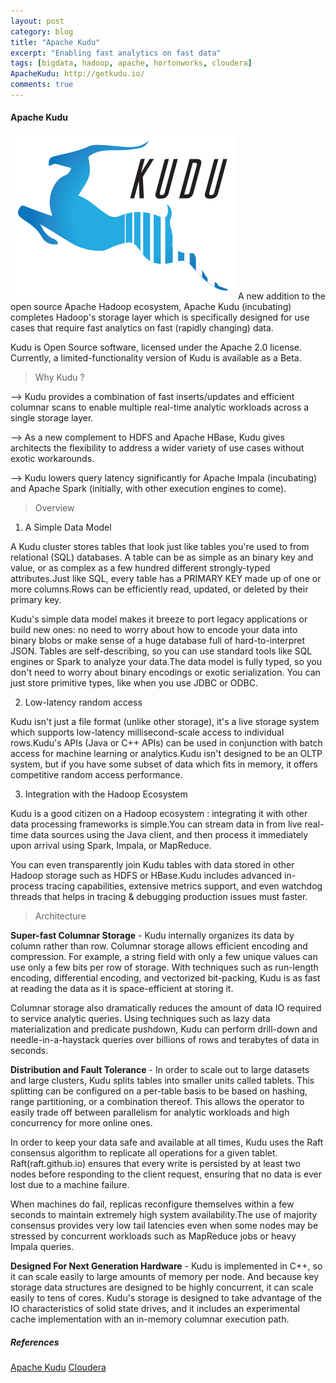 ```yaml
---
layout: post
category: blog
title: "Apache Kudu"
excerpt: "Enabling fast analytics on fast data"
tags: [bigdata, hadoop, apache, hortonworks, cloudera]
ApacheKudu: http://getkudu.io/
comments: true
---
```

#### Apache Kudu 
![KUDU](/downloads/kudu_logo.png)
A new addition to the open source Apache Hadoop ecosystem, Apache Kudu (incubating) completes Hadoop's storage layer which is specifically designed for use cases that require fast analytics on fast (rapidly changing) data.

Kudu is Open Source software, licensed under the Apache 2.0 license. Currently, a limited-functionality version of Kudu is available as a Beta.

> Why Kudu ?

--> Kudu provides a combination of fast inserts/updates and efficient columnar scans to enable multiple real-time analytic workloads across a single storage layer.

--> As a new complement to HDFS and Apache HBase, Kudu gives architects the flexibility to address a wider variety of use cases without exotic workarounds.

--> Kudu lowers query latency significantly for Apache Impala (incubating) and Apache Spark (initially, with other execution engines to come).

> Overview

1) A Simple Data Model 

A Kudu cluster stores tables that look just like tables you're used to from relational (SQL) databases. A table can be as simple as an binary key and value, or as complex as a few hundred different strongly-typed attributes.Just like SQL, every table has a PRIMARY KEY made up of one or more columns.Rows can be efficiently read, updated, or deleted by their primary key.
	
Kudu's simple data model makes it breeze to port legacy applications or build new ones: no need to worry about how to encode your data into binary blobs or make sense of a huge database full of hard-to-interpret JSON. Tables are self-describing, so you can use standard tools like SQL engines or Spark to analyze your data.The data model is fully typed, so you don't need to worry about binary encodings or exotic serialization. You can just store primitive types, like when you use JDBC or ODBC.

2) Low-latency random access

Kudu isn't just a file format (unlike other storage), it's a live storage system which supports low-latency millisecond-scale access to individual rows.Kudu's APIs (Java or C++ APIs) can be used in conjunction with batch access for machine learning or analytics.Kudu isn't designed to be an OLTP system, but if you have some subset of data which fits in memory, it offers competitive random access performance.

 3) Integration with the Hadoop Ecosystem
 
 Kudu is a good citizen on a Hadoop ecosystem : integrating it with other data processing frameworks is simple.You can stream data in from live real-time data sources using the Java client, and then process it immediately upon arrival using Spark, Impala, or MapReduce. 
 
 You can even transparently join Kudu tables with data stored in other Hadoop storage such as HDFS or HBase.Kudu includes advanced in-process tracing capabilities, extensive metrics support, and even watchdog threads that helps in tracing & debugging production issues must faster.

> Architecture

__Super-fast Columnar Storage__ - Kudu internally organizes its data by column rather than row. Columnar storage allows efficient encoding and compression. For example, a string field with only a few unique values can use only a few bits per row of storage. With techniques such as run-length encoding, differential encoding, and vectorized bit-packing, Kudu is as fast at reading the data as it is space-efficient at storing it.

Columnar storage also dramatically reduces the amount of data IO required to service analytic queries. Using techniques such as lazy data materialization and predicate pushdown, Kudu can perform drill-down and needle-in-a-haystack queries over billions of rows and terabytes of data in seconds.

__Distribution and Fault Tolerance__ - In order to scale out to large datasets and large clusters, Kudu splits tables into smaller units called tablets. This splitting can be configured on a per-table basis to be based on hashing, range partitioning, or a combination thereof. This allows the operator to easily trade off between parallelism for analytic workloads and high concurrency for more online ones.

In order to keep your data safe and available at all times, Kudu uses the Raft consensus algorithm to replicate all operations for a given tablet. Raft(raft.github.io) ensures that every write is persisted by at least two nodes before responding to the client request, ensuring that no data is ever lost due to a machine failure. 

When machines do fail, replicas reconfigure themselves within a few seconds to maintain extremely high system availability.The use of majority consensus provides very low tail latencies even when some nodes may be stressed by concurrent workloads such as MapReduce jobs or heavy Impala queries.

__Designed For Next Generation Hardware__ - Kudu is implemented in C++, so it can scale easily to large amounts of memory per node. And because key storage data structures are designed to be highly concurrent, it can scale easily to tens of cores. Kudu's storage is designed to take advantage of the IO characteristics of solid state drives, and it includes an experimental cache implementation with an in-memory columnar execution path.

##### References 
[Apache Kudu](http://getkudu.io/)
[Cloudera](https://blog.cloudera.com/blog/2015/09/kudu-new-apache-hadoop-storage-for-fast-analytics-on-fast-data/)
